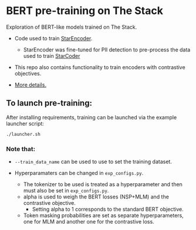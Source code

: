 # BERT pre-training on The Stack
Exploration of BERT-like models trained on The Stack.

- Code used to train [StarEncoder](https://huggingface.co/bigcode/starencoder).
  - StarEncoder was fine-tuned for PII detection to pre-process the data used to train [StarCoder](https://arxiv.org/abs/2305.06161)

- This repo also contains functionality to train encoders with contrastive objectives.

- [More details.](https://docs.google.com/document/d/1gjf7Y2Ek64xSyl8HE3GoK1kxDgsV8kjy-9pyIBkR-RQ/edit?usp=sharing)


## To launch pre-training:

After installing requirements, training can be launched via the example launcher script:

```
./launcher.sh
```

### Note that:

- ```--train_data_name``` can be used to use to set the training dataset.

- Hyperparamaters can be changed in ```exp_configs.py```.
  - The tokenizer to be used is treated as a hyperparameter and then must also be set in ```exp_configs.py```.
  - alpha is used to weigh the BERT losses (NSP+MLM) and the contrastive objective.
    - Setting alpha to 1 corresponds to the standard BERT objective.
  - Token masking probabilities are set as separate hyperparameters, one for MLM and another one for the contrastive loss.
